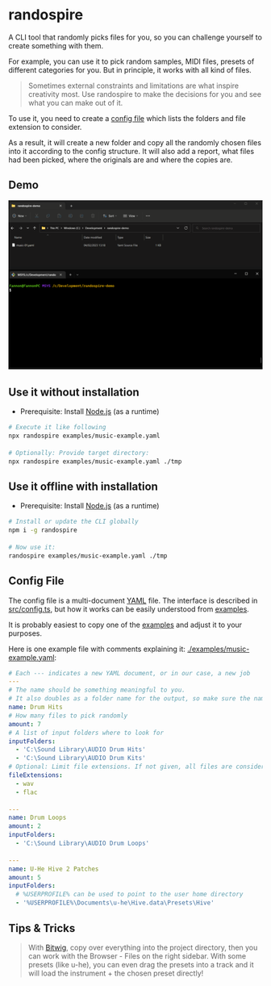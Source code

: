 # randospire

A CLI tool that randomly picks files for you, so you can challenge yourself to create something with them.

For example, you can use it to pick random samples, MIDI files, presets of different categories for you. But in principle, it works with all kind of files.

> Sometimes external constraints and limitations are what inspire creativity most.
> Use randospire to make the decisions for you and see what you can make out of it.

To use it, you need to create a [config file](#config-file) which lists the folders and file extension to consider.

As a result, it will create a new folder and copy all the randomly chosen files into it according to the config structure.
It will also add a report, what files had been picked, where the originals are and where the copies are.

## Demo

![randospire demo GIF](./assets/randospire-demo.gif)

## Use it without installation

* Prerequisite: Install [Node.js](https://nodejs.org/en/) (as a runtime)

```bash
# Execute it like following
npx randospire examples/music-example.yaml

# Optionally: Provide target directory:
npx randospire examples/music-example.yaml ./tmp
```

## Use it offline with installation

* Prerequisite: Install [Node.js](https://nodejs.org/en/) (as a runtime)

```bash
# Install or update the CLI globally
npm i -g randospire

# Now use it:
randospire examples/music-example.yaml ./tmp
```

## Config File

The config file is a multi-document [YAML](https://yaml.org/) file.
The interface is described in [src/config.ts](./src/config.ts), but how it works can be easily understood from [examples](./examples/).

It is probably easiest to copy one of the [examples](./examples/) and adjust it to your purposes.

Here is one example file with comments explaining it: [./examples/music-example.yaml](./examples/music-example.yaml):

```yaml
# Each --- indicates a new YAML document, or in our case, a new job
---
# The name should be something meaningful to you. 
# It also doubles as a folder name for the output, so make sure the names are unique and work as folder names 
name: Drum Hits
# How many files to pick randomly
amount: 7
# A list of input folders where to look for
inputFolders:
  - 'C:\Sound Library\AUDIO Drum Hits'
  - 'C:\Sound Library\AUDIO Drum Kits'
# Optional: Limit file extensions. If not given, all files are considered.
fileExtensions:
  - wav
  - flac

---
name: Drum Loops
amount: 2
inputFolders:
  - 'C:\Sound Library\AUDIO Drum Loops'

---
name: U-He Hive 2 Patches
amount: 5
inputFolders:
  # %USERPROFILE% can be used to point to the user home directory
  - '%USERPROFILE%\Documents\u-he\Hive.data\Presets\Hive'
```

## Tips & Tricks

> With [Bitwig](https://www.bitwig.com/de/), copy over everything into the project directory, then you can work with the Browser - Files on the right sidebar. With some presets (like u-he), you can even drag the presets into a track and it will load the instrument + the chosen preset directly!
